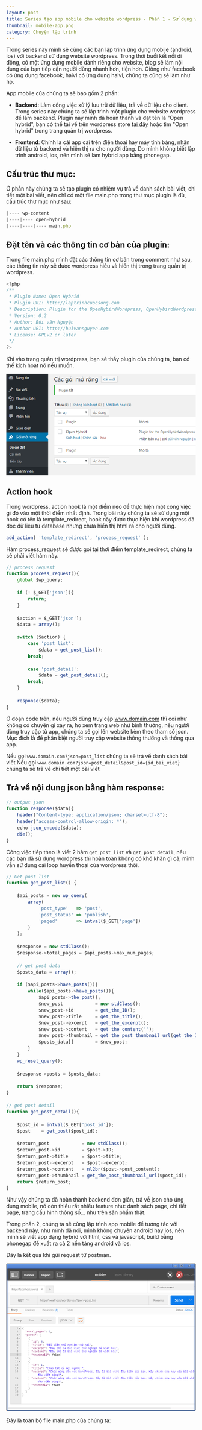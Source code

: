 ```yaml
---
layout: post
title: Series tạo app mobile cho website wordpress - Phần 1 - Sử dụng wordpress làm backend
thumbnail: mobile-app.png
category: Chuyện lập trình
---
```

Trong series này mình sẽ cùng các bạn lập trình ứng dụng mobile (android, ios) với backend sử dụng website wordpress. Trong thời buổi kết nối di động, có một ứng dụng mobile dành riêng cho website, blog sẽ làm nội dung của bạn tiếp cận người dùng nhanh hơn, tiện hơn. Giống như facebook có ứng dụng facebook, haivl có ứng dụng haivl, chúng ta cũng sẽ làm như họ.

App mobile của chúng ta sẽ bao gồm 2 phần:

- **Backend**: Làm công việc xử lý lưu trữ dữ liệu, trả về dữ liệu cho client. Trong series này chúng ta sẽ lập trình một plugin cho website wordpress để làm backend. Plugin này mình đã hoàn thành và đặt tên là "Open hybrid", bạn có thể tải về trên wordpress store [tại đây](https://wordpress.org/plugins/open-hybrid/) hoặc tìm "Open hybrid" trong trang quản trị wordpress.

- **Frontend**: Chính là cái app cài trên điện thoại hay máy tính bảng, nhận dữ liệu từ backend và hiển thị ra cho người dùng. Do mình không biết lập trình android, ios, nên mình sẽ làm hybrid app bằng phonegap.


## Cấu trúc thư mục:

Ở phần này chúng ta sẽ tạo plugin có nhiệm vụ trả về danh sách bài viết, chi tiết một bài viết, nên chỉ có một file main.php trong thư mục plugin là đủ, cấu trúc thư mục như sau:

```javascript
|---- wp-content
|----|---- open-hybrid
|----|----|---- main.php
```

## Đặt tên và các thông tin cơ bản của plugin:
Trong file main.php mình đặt các thông tin cơ bản trong comment như sau, các thông tin này sẽ được wordpress hiểu và hiển thị trong trang quản trị wordpress.

```javascript
<?php
/**
 * Plugin Name: Open Hybrid
 * Plugin URI: http://laptrinhcuocsong.com
 * Description: Plugin for the OpenHybirdWordpress, OpenHybirdWordpress is a free opensource project to build mobile applications use phonegap and wordpress.
 * Version: 0.2
 * Author: Bùi văn Nguyện
 * Author URI: http://buivannguyen.com
 * License: GPLv2 or later
 */
?>
```

Khi vào trang quản trị wordpress, bạn sẽ thấy plugin của chúng ta, bạn có thể kích hoạt nó nếu muốn.

![wordpress](images/wordpress-app-1.png)

## Action hook

Trong wordpress, action hook là một điểm neo để thực hiện một công việc gì đó vào một thời điểm nhất định. Trong bài này chúng ta sẽ sử dụng một hook có tên là template_redirect, hook này được thực hiện khi wordpress đã đọc dữ liệu từ database nhưng chưa hiển thị html ra cho người dùng.

```javascript
add_action( 'template_redirect', 'process_request' );
```

Hàm process_request sẽ được gọi tại thời điểm template_redirect, chúng ta sẽ phải viết hàm này.

```javascript
// process request
function process_request(){
	global $wp_query;

	if (! $_GET['json']){
        return;
    }

    $action = $_GET['json'];
    $data = array();
    
    switch ($action) {
        case 'post_list':
            $data = get_post_list();
        break;

        case 'post_detail':
            $data = get_post_detail();
        break;
    }

    response($data);
}
```

Ở đoạn code trên, nếu người dùng truy cập www.domain.com thì coi như không có chuyện gì xảy ra, họ xem trang web như bình thường, nếu người dùng truy cập từ app, chúng ta sẽ gọi lên website kèm theo tham số json. Mục đích là để phân biệt người truy cập website thông thường và thông qua app.

Nếu gọi `www.domain.com?json=post_list` chúng ta sẽ trả về danh sách bài viết
Nếu gọi `www.domain.com?json=post_detail&post_id={id_bai_viet}` chúng ta sẽ trả về chi tiết một bài viết

## Trả về nội dung json bằng hàm response:

```javascript
// output json
function response($data){
    header("Content-type: application/json; charset=utf-8");
    header("access-control-allow-origin: *");
    echo json_encode($data);
    die();
}
```

Công việc tiếp theo là viết 2 hàm `get_post_list` và `get_post_detail`, nếu các bạn đã sử dụng wordpress thì hoàn toàn không có khó khăn gì cả, mình vẫn sử dụng cái loop huyền thoại của wordpress thôi.

```javascript
// Get post list
function get_post_list() {

    $api_posts = new wp_query(
        array(
            'post_type'   => 'post',
            'post_status' => 'publish',
            'paged'       => intval($_GET['page'])
        )
    );

    $response = new stdClass();
    $response->total_pages = $api_posts->max_num_pages;

    // get post data
    $posts_data = array();

    if ($api_posts->have_posts()){
        while($api_posts->have_posts()){
            $api_posts->the_post();
            $new_post            = new stdClass();
            $new_post->id        = get_the_ID();
            $new_post->title     = get_the_title();
            $new_post->excerpt   = get_the_excerpt();
            $new_post->content   = get_the_content('');
            $new_post->thumbnail = get_the_post_thumbnail_url(get_the_ID());
            $posts_data[]        = $new_post;
        }
    }
    wp_reset_query();

    $response->posts = $posts_data;

    return $response;
}

// get post detail
function get_post_detail(){

    $post_id = intval($_GET['post_id']);
    $post    = get_post($post_id);
    
    $return_post            = new stdClass();
    $return_post->id        = $post->ID;
    $return_post->title     = $post->title;
    $return_post->excerpt   = $post->excerpt;
    $return_post->content   = nl2br($post->post_content);
    $return_post->thumbnail = get_the_post_thumbnail_url($post_id);
    return $return_post;
}
```

Như vậy chúng ta đã hoàn thành backend đơn giản, trả về json cho ứng dụng mobile, nó còn thiếu rất nhiều feature như: danh sách page, chi tiết page, trang cấu hình thông số... như trên sản phẩm thật.

Trong phần 2, chúng ta sẽ cùng lập trình app mobile để tương tác với backend này, như mình đã nói, mình không chuyên android hay ios, nên mình sẽ viết app dạng hybrid với html, css và javascript, build bằng phonegap để xuất ra cả 2 nền tảng android và ios.

Đây là kết quả khi gửi request từ postman.

![wordpress](images/wordpress-app-2.png)

Đây là toàn bộ file main.php của chúng ta:
